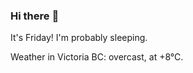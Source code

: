 ### Hi there :wave:

It's Friday! I'm probably sleeping.

Weather in Victoria BC: overcast, at +8°C.
